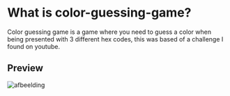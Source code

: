 # What is color-guessing-game?
Color guessing game is a game where you need to guess a color when being presented with 3 different hex codes, 
this was based of a challenge I found on youtube.

## Preview
![afbeelding](https://user-images.githubusercontent.com/78146502/209432060-74919fbd-641c-480e-a172-4daa1ebd56ae.png)

